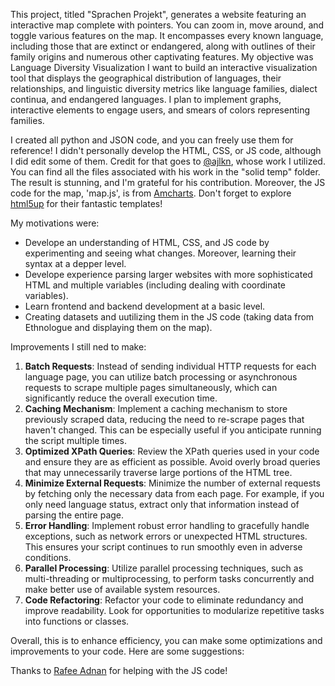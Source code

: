 This project, titled "Sprachen Projekt", generates a website featuring an interactive map complete with pointers. You can zoom in, move around, and toggle various features on the map. It encompasses every known language, including those that are extinct or endangered, along with outlines of their family origins and numerous other captivating features. My objective was Language Diversity Visualization I want to build an interactive visualization tool that displays the geographical distribution of languages, their relationships, and linguistic diversity metrics like language families, dialect continua, and endangered languages. I plan to implement graphs, interactive elements to engage users, and smears of colors representing families.

I created all python and JSON code, and you can freely use them for reference! I didn't personally develop the HTML, CSS, or JS code, although I did edit some of them. Credit for that goes to [@ajlkn](https://twitter.com/ajlkn), whose work I utilized. You can find all the files associated with his work in the "solid temp" folder. The result is stunning, and I'm grateful for his contribution. Moreover, the JS code for the map, 'map.js', is from [Amcharts](https://www.amcharts.com/demos/rotate-globe-to-a-selected-country/). Don't forget to explore [html5up](https://html5up.net/) for their fantastic templates!

My motivations were:
+ Develope an understanding of HTML, CSS, and JS code by experimenting and seeing what changes. Moreover, learning their syntax at a depper level.
+ Develope experience parsing larger websites with more sophisticated HTML and multiple variables (including dealing with coordinate variables).
+ Learn frontend and backend development at a basic level.
+ Creating datasets and uutilizing them in the JS code (taking data from Ethnologue and displaying them on the map).

Improvements I still ned to make:
1. **Batch Requests**: Instead of sending individual HTTP requests for each language page, you can utilize batch processing or asynchronous requests to scrape multiple pages simultaneously, which can significantly reduce the overall execution time.
2. **Caching Mechanism**: Implement a caching mechanism to store previously scraped data, reducing the need to re-scrape pages that haven't changed. This can be especially useful if you anticipate running the script multiple times.
3. **Optimized XPath Queries**: Review the XPath queries used in your code and ensure they are as efficient as possible. Avoid overly broad queries that may unnecessarily traverse large portions of the HTML tree.
4. **Minimize External Requests**: Minimize the number of external requests by fetching only the necessary data from each page. For example, if you only need language status, extract only that information instead of parsing the entire page.
5. **Error Handling**: Implement robust error handling to gracefully handle exceptions, such as network errors or unexpected HTML structures. This ensures your script continues to run smoothly even in adverse conditions.
6. **Parallel Processing**: Utilize parallel processing techniques, such as multi-threading or multiprocessing, to perform tasks concurrently and make better use of available system resources.
7. **Code Refactoring**: Refactor your code to eliminate redundancy and improve readability. Look for opportunities to modularize repetitive tasks into functions or classes.

Overall, this is to enhance efficiency, you can make some optimizations and improvements to your code. Here are some suggestions:

Thanks to [Rafee Adnan](https://www.linkedin.com/in/radnaan/) for helping with the JS code!
